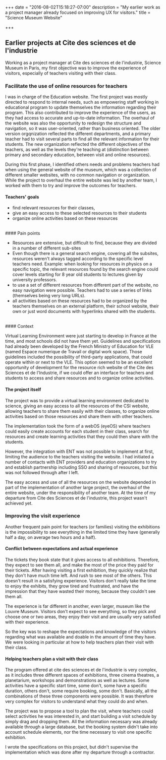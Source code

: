 +++
date = "2016-08-02T15:18:27-07:00"
description = "My earlier work as a project manager already focused on improving UX for visitors."
title = "Science Museum Website"

+++

## Earlier projects at Cite des sciences et de l'industrie

Working as a project manager at Cite des sciences et de l'industrie, Science Museum in Paris, my first objective was to improve the experience of visitors, especially of teachers visiting with their class. 

### Facilitate the use of online resources for teachers

I was in charge of the Education website. The first project was mostly directed to respond to internal needs, such as empowering staff working in educational program to update themselves the information regarding their program. This also contributed to improve the experience of the users, as they had access to accurate and up-to-date information. The overhaul of the website was also the opportunity to redesign the structure and navigation, so it was user-oriented, rather than business oriented. The older version orgqnization reflected the different departments, and a primary teacher had to visit several parts to find all the relevant information for their students. The new organization reflected the different objectives of the teachers, as well as the levels they're teaching at (distinction between primary and secondary education, between visit and online resources).

During this first phase, I identified others needs and problems teachers had when using the general website of the museum, which was a collection of different smaller websites, with no common navigation or organization. While the project to overhaul the entire website was led by another team, I worked with them to try and improve the outcomes for teachers.

#### Teachers' goals 

- find relevant resources for their classes,
- give an easy access to these selected resources to their students
- organize online activities based on these resources


<br>
#### Pain points

- Resources are extensive, but difficult to find, because they are divided in a number of different sub-sites
- Even though there is a general search engine, covering all the subsites, resources weren't always tagged according to the specific level teachers need.
Example: when looking for resources in physics on a specific topic, the relevant resources found by the search engine could cover levels starting for 8 year old students to lectures given by university professors. 
- to use a set of different resources from different part of the website, no easy navigation were possible. Teachers had to use a series of links (themselves being very long URLs).
- all activities based on these resources had to be organized by the teachers themselves on an external platform, their school website, their own or just word documents with hyperlinks shared with the students. 


<br>
#### Context

Virtual Learning Environment were just starting to develop in France at the time, and most schools did not have them yet. Guidelines and specifications had already been developed by the French Ministry of Education for VLE (named Espace numerique de Travail or digital work space). Those guidelines included the possibility of third-party applications, that could operate within or next to the VLE. This option seemed to be an excellent opportunity of development for the resource rich website of the Cite des Sciences et de l'Industrie, if we could offer an interface for teachers and students to access and share resources and to organize online activities. 

#### The project itself

The project was to provide a virtual learning environment dedicated to science, giving an easy access to all the resources of the CSI website, allowing teachers to share them easily with their classes, to organize online activities based on those resources and share them with other teachers. 

The implementation took the form of a webOS (eyeOS) where teachers could easily create accounts for each student in their class, search for resources and create learning activities that they could then share with the students. 

However, the integration with ENT was not possible to implement at first, limiting the audience to the teachers visiting the website. I had initiated a number of contacts with ENT providers and education organizations to try and establish partnership including SSO and sharing of resources, but this was not followed through after I left.

The easy access and use of all the resources on the website depended in part of the implementation of another large project, the overhaul of the entire website, under the responsibility of another team. 
At the time of my departure from Cite des Sciences et de l'industrie, this project wasn't achieved yet.

### Improving the visit experience

Another frequent pain point for teachers (or families) visiting the exhibitions is the impossibility to see everything in the limited time they have (generally half a day, on average two hours and a half). 

#### Conflict between expectations and actual experience
The tickets they book state that it gives access to all exhibitions. Therefore, they expect to see them all, and make the most of the price they paid for their tickets. 
After having visiting a first exhibition, they quickly realize that they don't have much time left. And rush to see most of the others. This doesn't result in a satisfying experience. Visitors don't really take the time to enjoy the exhibits, they grow tired and frustrated, and have the impression that they have wasted their money, because they couldn't see them all. 

The experience is far different in another, even larger, museum like the Louvre Museum. Visitors don't expect to see everything, so they pick and choose one or two areas, they enjoy their visit and are usually very satisfied with their experience. 

So the key was to reshape the expectations and knowledge of the visitors regarding what was available and doable in the amount of time they have. We were looking in particular at how to help teachers plan their visit with their class. 

#### Helping teachers plan a visit with their class

The program offered at cite des sciences et de l'industrie is very complex, as it includes three different spaces of exhibitions, three cinema theatres, a planetarium, workshops and demonstrations as well as lectures. Some activities have a specific start time, some don't, some have a specific duration, others don't, some require booking, some don't. Basically, all the combinations of these three components were possible. It was therefore very complex for visitors to understand what they could do and when. 

The project was to propose a tool to plan the visit, where teachers could select activities he was interested in, and start building a visit schedule by simply drag and dropping them. All the information  necessary was already available through a large database, but the booking system didn't take into account schedule elements, nor the time necessary to visit one specific exhibition. 

I wrote the specifications on this project, but didn't supervise the implementation which was done after my departure through a contractor.

